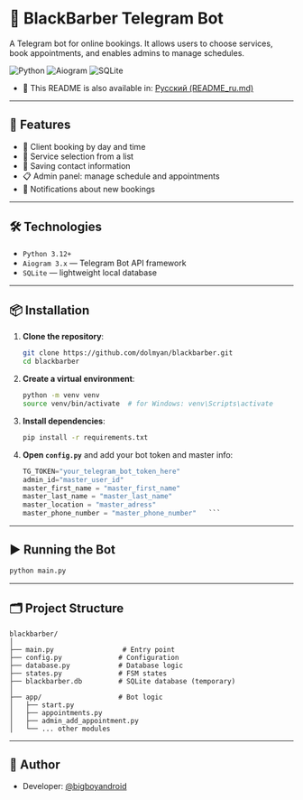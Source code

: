 
# 💈 BlackBarber Telegram Bot
A Telegram bot for online bookings. It allows users to choose services, book appointments, and enables admins to manage schedules.

![Python](https://img.shields.io/badge/Python-3.12-blue?logo=python)
![Aiogram](https://img.shields.io/badge/Aiogram-3.x-blueviolet?logo=telegram)
![SQLite](https://img.shields.io/badge/SQLite-Used-green?logo=sqlite)

- 📄 This README is also available in: [Русский (README_ru.md)](README_ru.md)

---

## 🚀 Features

- 📅 Client booking by day and time
- 🧔 Service selection from a list
- 📲 Saving contact information
- 📋 Admin panel: manage schedule and appointments
- 🔔 Notifications about new bookings

---

## 🛠️ Technologies

- `Python 3.12+`
- `Aiogram 3.x` — Telegram Bot API framework
- `SQLite` — lightweight local database

---

## 📦 Installation

1. **Clone the repository**:
   ```bash
   git clone https://github.com/dolmyan/blackbarber.git
   cd blackbarber
   ```

2. **Create a virtual environment**:
   ```bash
   python -m venv venv
   source venv/bin/activate  # for Windows: venv\Scripts\activate
   ```

3. **Install dependencies**:
   ```bash
   pip install -r requirements.txt
   ```

4. **Open `config.py`** and add your bot token and master info:
   ```python
   TG_TOKEN="your_telegram_bot_token_here"
   admin_id="master_user_id"
   master_first_name = "master_first_name"
   master_last_name = "master_last_name"
   master_location = "master_adress"
   master_phone_number = "master_phone_number"   ```

---

## ▶️ Running the Bot

```bash
python main.py
```

---

## 🗂️ Project Structure

```
blackbarber/
│
├── main.py                 # Entry point
├── config.py              # Configuration
├── database.py            # Database logic
├── states.py              # FSM states
├── blackbarber.db         # SQLite database (temporary)
│
├── app/                   # Bot logic
│   ├── start.py
│   ├── appointments.py
│   ├── admin_add_appointment.py
│   └── ... other modules
```

---

## 🤝 Author

- Developer: [@bigboyandroid](https://t.me/bigboyandroid)
